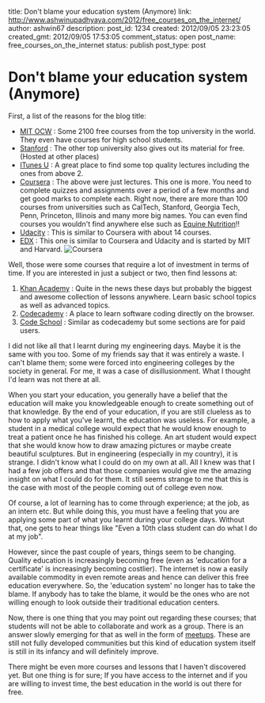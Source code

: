 title: Don't blame your education system (Anymore)
link: http://www.ashwinupadhyaya.com/2012/free_courses_on_the_internet/
author: ashwin67
description: 
post_id: 1234
created: 2012/09/05 23:23:05
created_gmt: 2012/09/05 17:53:05
comment_status: open
post_name: free_courses_on_the_internet
status: publish
post_type: post

# Don't blame your education system (Anymore)

First, a list of the reasons for the blog title:

  * [MIT OCW](http://ocw.mit.edu/courses/) : Some 2100 free courses from the top university in the world. They even have courses for high school students.
  * [Stanford](http://www.stanford.edu/online/courses/index.html) : The other top university also gives out its material for free. (Hosted at other places)
  * [ITunes U](http://www.apple.com/education/itunes-u/) : A great place to find some top quality lectures including the ones from above 2.
  * [Coursera](http://www.coursera.org/) : The above were just lectures. This one is more. You need to complete quizzes and assignments over a period of a few months and get good marks to complete each. Right now, there are more than 100 courses from universities such as CalTech, Stanford, Georgia Tech, Penn, Princeton, Illinois and many more big names. You can even find courses you wouldn't find anywhere else such as [Equine Nutrition](https://www.coursera.org/course/equinenutrition)!!
  * [Udacity](http://www.udacity.com/) : This is similar to Coursera with about 14 courses.
  * [EDX](https://www.edx.org/) : This one is similar to Coursera and Udacity and is started by MIT and Harvard.
![Coursera](https://lh3.googleusercontent.com/-8m8VyXL1FFE/UEXUKEx9p0I/AAAAAAAACR0/IMYIRgtL2zU/s144/coursera_logo_RGB.png)

Well, those were some courses that require a lot of investment in terms of time. If you are interested in just a subject or two, then find lessons at:

  1. [Khan Academy](http://www.khanacademy.org/) : Quite in the news these days but probably the biggest and awesome collection of lessons anywhere. Learn basic school topics as well as advanced topics.
  2. [Codecademy](http://www.codecademy.com/#!/exercises/0) : A place to learn software coding directly on the browser.
  3. [Code School](http://www.codeschool.com/) : Similar as codecademy but some sections are for paid users.

I did not like all that I learnt during my engineering days. Maybe it is the same with you too. Some of my friends say that it was entirely a waste. I can't blame them; some were forced into engineering colleges by the society in general. For me, it was a case of disillusionment. What I thought I'd learn was not there at all.

When you start your education, you generally have a belief that the education will make you knowledgeable enough to create something out of that knowledge. By the end of your education, if you are still clueless as to how to apply what you've learnt, the education was useless. For example, a student in a medical college would expect that he would know enough to treat a patient once he has finished his college. An art student would expect that she would know how to draw amazing pictures or maybe create beautiful sculptures. But in engineering (especially in my country), it is strange. I didn't know what I could do on my own at all. All I knew was that I had a few job offers and that those companies would give me the amazing insight on what I could do for them. It still seems strange to me that this is the case with most of the people coming out of college even now.

Of course, a lot of learning has to come through experience; at the job, as an intern etc. But while doing this, you must have a feeling that you are applying some part of what you learnt during your college days. Without that, one gets to hear things like "Even a 10th class student can do what I do at my job".

However, since the past couple of years, things seem to be changing. Quality education is increasingly becoming free (even as 'education for a certificate' is increasingly becoming costlier). The internet is now a easily available commodity in even remote areas and hence can deliver this free education everywhere. So, the 'education system' no longer has to take the blame. If anybody has to take the blame, it would be the ones who are not willing enough to look outside their traditional education centers.

Now, there is one thing that you may point out regarding these courses; that students will not be able to collaborate and work as a group. There is an answer slowly emerging for that as well in the form of [meetups](http://www.meetup.com/Coursera/Bangalore-IN/). These are still not fully developed communities but this kind of education system itself is still in its infancy and will definitely improve.

There might be even more courses and lessons that I haven't discovered yet. But one thing is for sure; If you have access to the internet and if you are willing to invest time, the best education in the world is out there for free.
